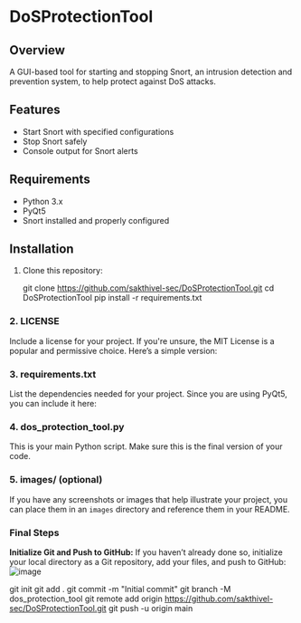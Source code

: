 # DoSProtectionTool


## Overview
A GUI-based tool for starting and stopping Snort, an intrusion detection and prevention system, to help protect against DoS attacks.

## Features
- Start Snort with specified configurations
- Stop Snort safely
- Console output for Snort alerts

## Requirements
- Python 3.x
- PyQt5
- Snort installed and properly configured

## Installation
1. Clone this repository:

   git clone https://github.com/sakthivel-sec/DoSProtectionTool.git
   cd DoSProtectionTool
   pip install -r requirements.txt
   
### 2. **LICENSE**
Include a license for your project. If you're unsure, the MIT License is a popular and permissive choice. Here’s a simple version:


### 3. **requirements.txt**
List the dependencies needed for your project. Since you are using PyQt5, you can include it here:




### 4. **dos_protection_tool.py**
This is your main Python script. Make sure this is the final version of your code.

### 5. **images/** (optional)
If you have any screenshots or images that help illustrate your project, you can place them in an `images` directory and reference them in your README.



### Final Steps
 **Initialize Git and Push to GitHub:**
   If you haven’t already done so, initialize your local directory as a Git repository, add your files, and push to GitHub:
         ![image](https://github.com/user-attachments/assets/6024da75-19ef-4617-8f9e-068a83419c9d)

   
   git init
   git add .
   git commit -m "Initial commit"
   git branch -M dos_protection_tool
   git remote add origin https://github.com/sakthivel-sec/DoSProtectionTool.git
   git push -u origin main




   
